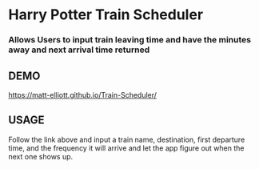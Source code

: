 # Harry Potter Train Scheduler

### Allows Users to input train leaving time and have the minutes away and next arrival time returned

## DEMO
https://matt-elliott.github.io/Train-Scheduler/

## USAGE
Follow the link above and input a train name, destination, first departure time, and the frequency it will arrive and let the app figure out when the next one shows up.
